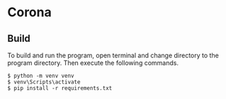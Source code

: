 # Corona
## Build

To build and run the program, open terminal and change directory to the program directory. Then execute the following commands.

`$ python -m venv venv` <br>
`$ venv\Scripts\activate` <br>
`$ pip install -r requirements.txt` <br>
